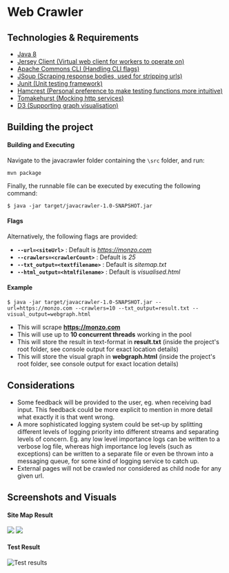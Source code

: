 # Web Crawler


## Technologies & Requirements
- [Java 8](http://www.oracle.com/technetwork/java/javase/8-whats-new-2157071.html)
- [Jersey Client (Virtual web client for workers to operate on)](https://jersey.github.io/)
- [Apache Commons CLI (Handling CLI flags)](https://commons.apache.org/proper/commons-cli/)
- [JSoup (Scraping response bodies, used for stripping urls)](https://jsoup.org/)
- [Junit (Unit testing framework)](http://junit.org/junit5/)
- [Hamcrest (Personal preference to make testing functions more intuitive)](http://hamcrest.org/JavaHamcrest/)
- [Tomakehurst (Mocking http services)](https://github.com/tomakehurst/wiremock)
- [D3 (Supporting graph visualisation)](https://d3js.org/)

## Building the project

#### Building and Executing
Navigate to the javacrawler folder containing the `\src` folder, and run:

`mvn package`


Finally, the runnable file can be executed by executing the following command:

`$ java -jar target/javacrawler-1.0-SNAPSHOT.jar`

#### Flags
Alternatively, the following flags are provided:
- **`--url=<siteUrl>`** : Default is *https://monzo.com*
- **`--crawlers=<crawlerCount>`** : Default is *25*
- **`--txt_output=<textfilename>`** : Default is *sitemap.txt*
- **`--html_output=<htmlfilename>`** : Default is *visualised.html*

#### Example
`$ java -jar target/javacrawler-1.0-SNAPSHOT.jar --url=https://monzo.com --crawlers=10 --txt_output=result.txt --visual_output=webgraph.html`
- This will scrape **https://monzo.com**
- This will use up to **10 concurrent threads** working in the pool
- This will store the result in text-format in **result.txt** (inside the project's root folder, see console output for exact location details)
- This will store the visual graph in **webgraph.html** (inside the project's root folder, see console output for exact location details)


## Considerations
- Some feedback will be provided to the user, eg. when receiving bad input. This feedback could be more explicit to mention in more detail what exactly it is that went wrong.
- A more sophisticated logging system could be set-up by splitting different levels of logging priority into different streams and separating levels of concern. Eg. any low level importance logs can be written to a verbose log file, whereas high importance log levels (such as exceptions) can be written to a separate file or even be thrown into a messaging queue, for some kind of logging service to catch up.
- External pages will not be crawled nor considered as child node for any given url.


## Screenshots and Visuals

#### Site Map Result
![](https://i.gyazo.com/f7453385fbbccc418b3fb7821e8ecdc4.gif)
![](https://i.gyazo.com/d6a11b822cfa35c37efcdfef644d5775.png)

#### Test Result
![Test results](https://i.gyazo.com/a98d9f967c45aafb7226a55cd3e2d8f6.png)
